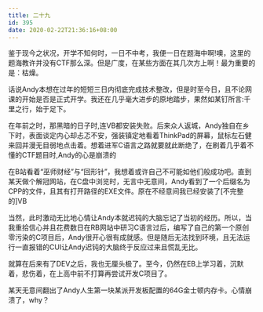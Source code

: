 ```yaml
---
title: 二十九
id: 395
date: 2020-02-22T21:36:16+08:00
---
```



  
鉴于现今之状况，开学不知何时，一日不中考，我便一日在题海中啊!噢，这里的题海教许并没有CTF那么深。但是广度，在某些方面在其几次方上啊！最为重要的是：枯燥。

话说Andy本想在过年的短短三日内彻底完成技术整改，但是时至今日，且不论网课的开始是否是正式开学。我还在几乎毫大进步的原地踏步，果然如某钉所言:千里之行，始于足下。

在年前之时，那黑暗的日子时,连VB都安装失败。后来众人返城，Andy独自在乡下时，表面谈定内心却忐忑不安，强装镇定地看着ThinkPad的屏幕，鼠标左石健来回并漫无目弱地点击着。想着进军C语言之路就要就此断绝了，在刷着几乎着不懂的CTF题目时,Andy的心是崩溃的

在B站看着“巫师财经”与“回形针”，我想着或许自己不可能如他们般成功吧。直到某天做个解冠网站，在C盘中浏览时，无言中无意间，Andy看到了一个后缀名为CPP的文件，且其有打开路径的EXE文件。原在不经意间我已经安装了\[不完整的\]VB

当然，此时激动无比地心情让Andy本就迟钝的大脑忘记了当初的经历。所以，当我重拾信心并且花费数日在RB网站中研习C语言过后，编写了自己的第一个原创零污染的C项目后，Andy很开心很有成就感。但是随后无法找到环境，且无法运行一直报错的CUI让Andy迟钝的大脑终于反应过来且慌乱无比。

就算在后来有了DEV之后，我也无厘头极了。至今，仍然在EB上学习着，沉默着，悲伤着，在上高中前不打算再尝试开发C项目了。

某天无意间翻出了Andy人生第一块某派开发板配置的64G金士顿内存卡。心情崩溃了，why？
